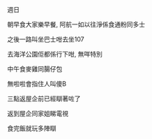 週日

朝早食大家樂早餐, 阿航一如以往淨係食通粉同多士

之後一路叫坐巴士咁去坐107

去海洋公園佢都係行下咁, 無咩特別

中午食麥雞同腸仔包

無啦啦會指住人叫傻B

三點返屋企前已經瞓著咗了

返到屋企同家姐睇電視

食完飯就玩多陣瞓
